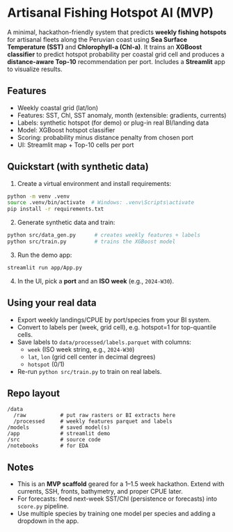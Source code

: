 # Artisanal Fishing Hotspot AI (MVP)

A minimal, hackathon-friendly system that predicts **weekly fishing hotspots** for artisanal fleets along the Peruvian coast using **Sea Surface Temperature (SST)** and **Chlorophyll-a (Chl-a)**. It trains an **XGBoost classifier** to predict hotspot probability per coastal grid cell and produces a **distance-aware Top-10** recommendation per port. Includes a **Streamlit** app to visualize results.

## Features
- Weekly coastal grid (lat/lon)
- Features: SST, Chl, SST anomaly, month (extensible: gradients, currents)
- Labels: synthetic hotspot (for demo) or plug-in real BI/landing data
- Model: XGBoost hotspot classifier
- Scoring: probability minus distance penalty from chosen port
- UI: Streamlit map + Top-10 cells per port

## Quickstart (with synthetic data)
1) Create a virtual environment and install requirements:
```bash
python -m venv .venv
source .venv/bin/activate  # Windows: .venv\Scripts\activate
pip install -r requirements.txt
```

2) Generate synthetic data and train:
```bash
python src/data_gen.py      # creates weekly features + labels
python src/train.py         # trains the XGBoost model
```

3) Run the demo app:
```bash
streamlit run app/App.py
```

4) In the UI, pick a **port** and an **ISO week** (e.g., `2024-W30`).

## Using your real data
- Export weekly landings/CPUE by port/species from your BI system.
- Convert to labels per (week, grid cell), e.g. hotspot=1 for top-quantile cells.
- Save labels to `data/processed/labels.parquet` with columns:
  - `week` (ISO week string, e.g., `2024-W30`)
  - `lat`, `lon` (grid cell center in decimal degrees)
  - `hotspot` (0/1)
- Re-run `python src/train.py` to train on real labels.

## Repo layout
```
/data
  /raw           # put raw rasters or BI extracts here
  /processed     # weekly features parquet and labels
/models          # saved model(s)
/app             # streamlit demo
/src             # source code
/notebooks       # for EDA
```

## Notes
- This is an **MVP scaffold** geared for a 1–1.5 week hackathon. Extend with currents, SSH, fronts, bathymetry, and proper CPUE later.
- For forecasts: feed next-week SST/Chl (persistence or forecasts) into `score.py` pipeline.
- Use multiple species by training one model per species and adding a dropdown in the app.

